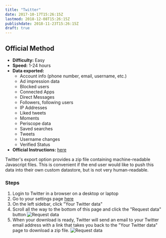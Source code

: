 ```yaml
---
title: "Twitter"
date: 2017-10-17T15:26:15Z
lastmod: 2018-12-08T15:26:15Z
publishdate: 2018-11-23T15:26:15Z
draft: true
---
```


##  Official Method

* **Difficulty:** Easy
* **Speed:** 1-24 hours
* **Data exported:**
	* Account info (phone number, email, username, etc.)
	* Ad impression data
	* Blocked users
	* Connected Apps
	* Direct Messages
	* Followers, following users
	* IP Addresses
	* Liked tweets
	* Moments
	* Periscope data
	* Saved searches
	* Tweets
	* Username changes
	* Verified Status
* **Official Instructions:** [here](https://help.twitter.com/en/managing-your-account/how-to-download-your-twitter-archive)

Twitter's export option provides a zip file containing machine-readable Javascript files. This is convenient if the end user would like to push this data into their own custom datastore, but is not very human-readable. 

### Steps

1. Login to Twitter in a browser on a desktop or laptop
1. Go to your settings page [here](https://twitter.com/settings/account)
1. On the left sidebar, click "Your Twitter data"
1. Scroll all the way to the bottom of this page and click the "Request data" button
	![Request data](/images/twitter_request.png)
1. When your download is ready, Twitter will send an email to your Twitter email address with a link that takes you back to the "Your Twitter data" page to download a zip file.
	![Request data](/images/twitter_download.png)
